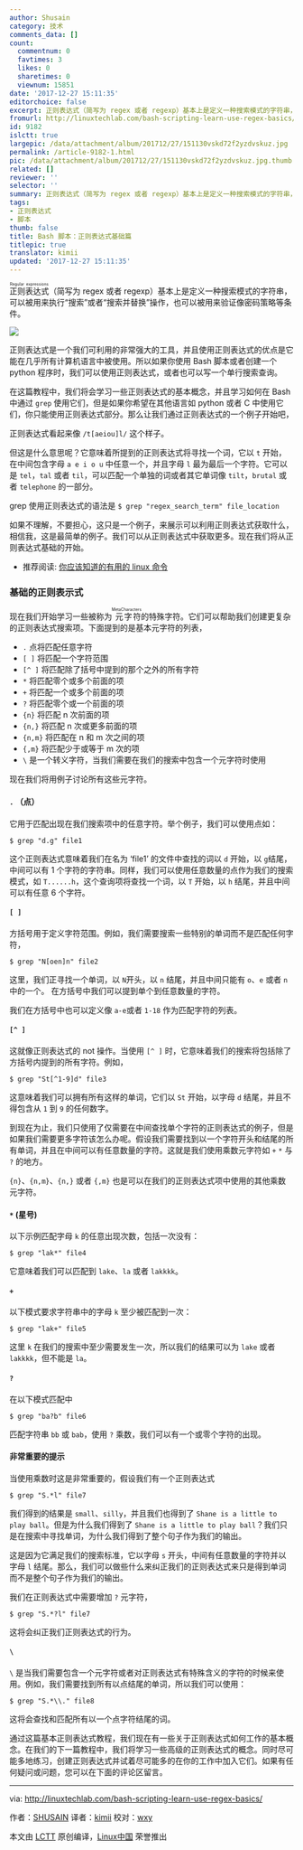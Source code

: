 ```yaml
---
author: Shusain
category: 技术
comments_data: []
count:
  commentnum: 0
  favtimes: 3
  likes: 0
  sharetimes: 0
  viewnum: 15851
date: '2017-12-27 15:11:35'
editorchoice: false
excerpt: 正则表达式（简写为 regex 或者 regexp）基本上是定义一种搜索模式的字符串，可以被用来执行“搜索”或者“搜索并替换”操作，也可以被用来验证像密码策略等条件。
fromurl: http://linuxtechlab.com/bash-scripting-learn-use-regex-basics/
id: 9182
islctt: true
largepic: /data/attachment/album/201712/27/151130vskd72f2yzdvskuz.jpg
permalink: /article-9182-1.html
pic: /data/attachment/album/201712/27/151130vskd72f2yzdvskuz.jpg.thumb.jpg
related: []
reviewer: ''
selector: ''
summary: 正则表达式（简写为 regex 或者 regexp）基本上是定义一种搜索模式的字符串，可以被用来执行“搜索”或者“搜索并替换”操作，也可以被用来验证像密码策略等条件。
tags:
- 正则表达式
- 脚本
thumb: false
title: Bash 脚本：正则表达式基础篇
titlepic: true
translator: kimii
updated: '2017-12-27 15:11:35'
---
```


<ruby> 正则表达式 <rt>  Regular expressions </rt></ruby>（简写为 regex 或者 regexp）基本上是定义一种搜索模式的字符串，可以被用来执行“搜索”或者“搜索并替换”操作，也可以被用来验证像密码策略等条件。


![](/data/attachment/album/201712/27/151130vskd72f2yzdvskuz.jpg)


正则表达式是一个我们可利用的非常强大的工具，并且使用正则表达式的优点是它能在几乎所有计算机语言中被使用。所以如果你使用 Bash 脚本或者创建一个 python 程序时，我们可以使用正则表达式，或者也可以写一个单行搜索查询。


在这篇教程中，我们将会学习一些正则表达式的基本概念，并且学习如何在 Bash 中通过 `grep` 使用它们，但是如果你希望在其他语言如 python 或者 C 中使用它们，你只能使用正则表达式部分。那么让我们通过正则表达式的一个例子开始吧，


正则表达式看起来像 `/t[aeiou]l/` 这个样子。


但这是什么意思呢？它意味着所提到的正则表达式将寻找一个词，它以 `t` 开始，在中间包含字母 `a e i o u` 中任意一个，并且字母 `l` 最为最后一个字符。它可以是 `tel`，`tal` 或者 `til`，可以匹配一个单独的词或者其它单词像 `tilt`，`brutal` 或者 `telephone` 的一部分。


grep 使用正则表达式的语法是 `$ grep "regex_search_term" file_location`


如果不理解，不要担心，这只是一个例子，来展示可以利用正则表达式获取什么，相信我，这是最简单的例子。我们可以从正则表达式中获取更多。现在我们将从正则表达式基础的开始。


* 推荐阅读: [你应该知道的有用的 linux 命令](http://linuxtechlab.com/useful-linux-commands-you-should-know/)


### 基础的正则表示式


现在我们开始学习一些被称为<ruby> 元字符 <rt>  MetaCharacters </rt></ruby>的特殊字符。它们可以帮助我们创建更复杂的正则表达式搜索项。下面提到的是基本元字符的列表，


* `.` 点将匹配任意字符
* `[ ]` 将匹配一个字符范围
* `[^ ]` 将匹配除了括号中提到的那个之外的所有字符
* `*` 将匹配零个或多个前面的项
* `+` 将匹配一个或多个前面的项
* `?` 将匹配零个或一个前面的项
* `{n}` 将匹配 n 次前面的项
* `{n,}` 将匹配 n 次或更多前面的项
* `{n,m}` 将匹配在 n 和 m 次之间的项
* `{,m}` 将匹配少于或等于 m 次的项
* `\` 是一个转义字符，当我们需要在我们的搜索中包含一个元字符时使用


现在我们将用例子讨论所有这些元字符。


#### `.` （点）


它用于匹配出现在我们搜索项中的任意字符。举个例子，我们可以使用点如：



```
$ grep "d.g" file1

```

这个正则表达式意味着我们在名为 ‘file1’ 的文件中查找的词以 `d` 开始，以 `g`结尾，中间可以有 1 个字符的字符串。同样，我们可以使用任意数量的点作为我们的搜索模式，如 `T......h`，这个查询项将查找一个词，以 `T` 开始，以 `h` 结尾，并且中间可以有任意 6 个字符。


#### `[ ]`


方括号用于定义字符范围。例如，我们需要搜索一些特别的单词而不是匹配任何字符，



```
$ grep "N[oen]n" file2

```

这里，我们正寻找一个单词，以 `N`开头，以 `n` 结尾，并且中间只能有 `o`、`e` 或者 `n` 中的一个。 在方括号中我们可以提到单个到任意数量的字符。


我们在方括号中也可以定义像 `a-e`或者 `1-18` 作为匹配字符的列表。


#### `[^ ]`


这就像正则表达式的 not 操作。当使用 `[^ ]` 时，它意味着我们的搜索将包括除了方括号内提到的所有字符。例如，



```
$ grep "St[^1-9]d" file3

```

这意味着我们可以拥有所有这样的单词，它们以 `St` 开始，以字母 `d` 结尾，并且不得包含从 `1` 到 `9` 的任何数字。


到现在为止，我们只使用了仅需要在中间查找单个字符的正则表达式的例子，但是如果我们需要更多字符该怎么办呢。假设我们需要找到以一个字符开头和结尾的所有单词，并且在中间可以有任意数量的字符。这就是我们使用乘数元字符如 `+` `*` 与 `?` 的地方。


`{n}`、`{n,m}`、`{n,}` 或者 `{,m}` 也是可以在我们的正则表达式项中使用的其他乘数元字符。


#### `*` (星号)


以下示例匹配字母 `k` 的任意出现次数，包括一次没有：



```
$ grep "lak*" file4

```

它意味着我们可以匹配到 `lake`、`la` 或者 `lakkkk`。


#### `+`


以下模式要求字符串中的字母 `k` 至少被匹配到一次：



```
$ grep "lak+" file5

```

这里 `k` 在我们的搜索中至少需要发生一次，所以我们的结果可以为 `lake` 或者 `lakkkk`，但不能是 `la`。


#### `?`


在以下模式匹配中



```
$ grep "ba?b" file6

```

匹配字符串 `bb` 或 `bab`，使用 `?` 乘数，我们可以有一个或零个字符的出现。


#### 非常重要的提示


当使用乘数时这是非常重要的，假设我们有一个正则表达式



```
$ grep "S.*l" file7

```

我们得到的结果是 `small`、`silly`，并且我们也得到了 `Shane is a little to play ball`。但是为什么我们得到了 `Shane is a little to play ball`？我们只是在搜索中寻找单词，为什么我们得到了整个句子作为我们的输出。


这是因为它满足我们的搜索标准，它以字母 `s` 开头，中间有任意数量的字符并以字母 `l` 结尾。那么，我们可以做些什么来纠正我们的正则表达式来只是得到单词而不是整个句子作为我们的输出。


我们在正则表达式中需要增加 `?` 元字符，



```
$ grep "S.*?l" file7

```

这将会纠正我们正则表达式的行为。


#### `\`


`\` 是当我们需要包含一个元字符或者对正则表达式有特殊含义的字符的时候来使用。例如，我们需要找到所有以点结尾的单词，所以我们可以使用：



```
$ grep "S.*\\." file8

```

这将会查找和匹配所有以一个点字符结尾的词。


通过这篇基本正则表达式教程，我们现在有一些关于正则表达式如何工作的基本概念。在我们的下一篇教程中，我们将学习一些高级的正则表达式的概念。同时尽可能多地练习，创建正则表达式并试着尽可能多的在你的工作中加入它们。如果有任何疑问或问题，您可以在下面的评论区留言。




---


via: <http://linuxtechlab.com/bash-scripting-learn-use-regex-basics/>


作者：[SHUSAIN](http://linuxtechlab.com/author/shsuain/) 译者：[kimii](https://github.com/kimii) 校对：[wxy](https://github.com/wxy)


本文由 [LCTT](https://github.com/LCTT/TranslateProject) 原创编译，[Linux中国](https://linux.cn/) 荣誉推出
